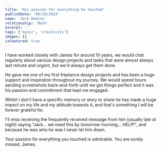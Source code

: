 ```yaml
---
title: 'His passion for everything he touched'
publishDate: '09/19/2024'
name: 'Jack Dominy'
relationship: 'Mesh'
excerpt: ''
tags: ['music', 'creativity']
images: []
isFeatured: true
---
```


I have worked closely with James for around 10 years, we would chat regularly about various design projects and tasks that were almost always last minute and urgent, but we'd always get them done.

He gave me one of my first freelance design projects and has been a huge support and inspiration throughout my journey. We would spend hours sending screenshots back-and-forth until we got things perfect and it was his passion and commitment that kept me engaged.

Whilst I don't have a specific memory or story to share he has made a huge impact on my life and my attitude towards it, and that's something I will be forever grateful for.

I'll miss receiving the frequently received message from him (usually late at night) saying "Jack… we need this by tomorrow morning... HELP!", and because he was who he was I never let him down.

Your passion for everything you touched is admirable. You are sorely missed, James.